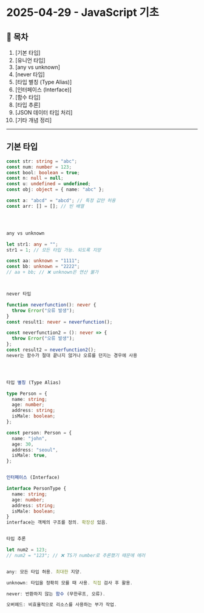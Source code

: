 # 2025-04-29 - JavaScript 기초

## 📑 목차

1. [기본 타입]
2. [유니언 타입]
3. [any vs unknown]
4. [never 타입]
5. [타입 별칭 (Type Alias)]
6. [인터페이스 (Interface)]
7. [함수 타입]
8. [타입 추론]
9. [JSON 데이터 타입 처리]
10. [기타 개념 정리]

---


## 기본 타입

```ts
const str: string = "abc";
const num: number = 123;
const bool: boolean = true;
const n: null = null;
const u: undefined = undefined;
const obj: object = { name: "abc" };

const a: "abcd" = "abcd"; // 특정 값만 허용
const arr: [] = []; // 빈 배열  




any vs unknown

let str1: any = "";
str1 = 1; // 모든 타입 가능. 되도록 지양

const aa: unknown = "1111";
const bb: unknown = "2222";
// aa + bb; // ❌ unknown은 연산 불가



never 타입

function neverfunction(): never {
  throw Error("오류 발생");
}
const result1: never = neverfunction();

const neverfunction2 = (): never => {
  throw Error("오류 발생");
};
const result2 = neverfunction2();
never는 함수가 절대 끝나지 않거나 오류를 던지는 경우에 사용




타입 별칭 (Type Alias)

type Person = {
  name: string;
  age: number;
  address: string;
  isMale: boolean;
};

const person: Person = {
  name: "john",
  age: 30,
  address: "seoul",
  isMale: true,
};


인터페이스 (Interface)

interface PersonType {
  name: string;
  age: number;
  address: string;
  isMale: boolean;
}
interface는 객체의 구조를 정의. 확장성 있음.


타입 추론

let num2 = 123;
// num2 = "123"; // ❌ TS가 number로 추론했기 때문에 에러


any: 모든 타입 허용. 최대한 지양.

unknown: 타입을 정확히 모를 때 사용. 직접 검사 후 활용.

never: 반환하지 않는 함수 (무한루프, 오류).

오버헤드: 비효율적으로 리소스를 사용하는 부가 작업.